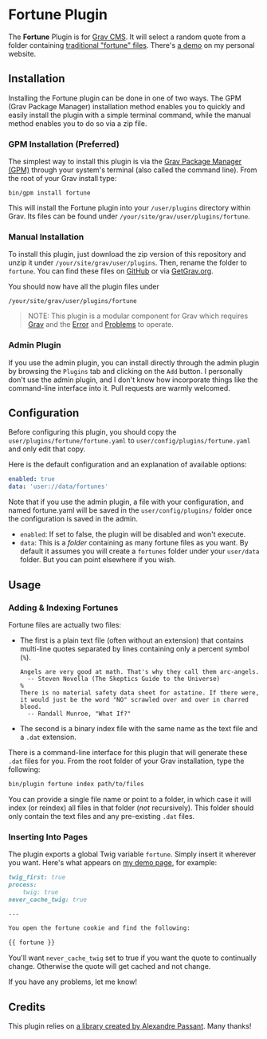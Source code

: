 # Fortune Plugin

The **Fortune** Plugin is for [Grav CMS](http://github.com/getgrav/grav). It will select a random quote from a folder containing [traditional "fortune" files](https://en.wikipedia.org/wiki/Fortune_(Unix)). There's [a demo](https://www.perlkonig.com/demos/fortune) on my personal website.

## Installation

Installing the Fortune plugin can be done in one of two ways. The GPM (Grav Package Manager) installation method enables you to quickly and easily install the plugin with a simple terminal command, while the manual method enables you to do so via a zip file.

### GPM Installation (Preferred)

The simplest way to install this plugin is via the [Grav Package Manager (GPM)](http://learn.getgrav.org/advanced/grav-gpm) through your system's terminal (also called the command line).  From the root of your Grav install type:

    bin/gpm install fortune

This will install the Fortune plugin into your `/user/plugins` directory within Grav. Its files can be found under `/your/site/grav/user/plugins/fortune`.

### Manual Installation

To install this plugin, just download the zip version of this repository and unzip it under `/your/site/grav/user/plugins`. Then, rename the folder to `fortune`. You can find these files on [GitHub](https://github.com/perlkonig/grav-plugin-fortune) or via [GetGrav.org](http://getgrav.org/downloads/plugins#extras).

You should now have all the plugin files under

    /your/site/grav/user/plugins/fortune
	
> NOTE: This plugin is a modular component for Grav which requires [Grav](http://github.com/getgrav/grav) and the [Error](https://github.com/getgrav/grav-plugin-error) and [Problems](https://github.com/getgrav/grav-plugin-problems) to operate.

### Admin Plugin

If you use the admin plugin, you can install directly through the admin plugin by browsing the `Plugins` tab and clicking on the `Add` button. I personally don't use the admin plugin, and I don't know how incorporate things like the command-line interface into it. Pull requests are warmly welcomed.

## Configuration

Before configuring this plugin, you should copy the `user/plugins/fortune/fortune.yaml` to `user/config/plugins/fortune.yaml` and only edit that copy.

Here is the default configuration and an explanation of available options:

```yaml
enabled: true
data: 'user://data/fortunes'
```

Note that if you use the admin plugin, a file with your configuration, and named fortune.yaml will be saved in the `user/config/plugins/` folder once the configuration is saved in the admin.

* `enabled`: If set to false, the plugin will be disabled and won't execute.
* `data`: This is a *folder* containing as many fortune files as you want. By default it assumes you will create a `fortunes` folder under your `user/data` folder. But you can point elsewhere if you wish.

## Usage

### Adding & Indexing Fortunes

Fortune files are actually two files:

* The first is a plain text file (often without an extension) that contains multi-line quotes separated by lines containing only a percent symbol (`%`).

  ```
  Angels are very good at math. That's why they call them arc-angels.
    -- Steven Novella (The Skeptics Guide to the Universe)
  %
  There is no material safety data sheet for astatine. If there were, it would just be the word "NO" scrawled over and over in charred blood.
    -- Randall Munroe, "What If?"
  ```

* The second is a binary index file with the same name as the text file and a `.dat` extension.

There is a command-line interface for this plugin that will generate these `.dat` files for you. From the root folder of your Grav installation, type the following:

```bash
bin/plugin fortune index path/to/files
```

You can provide a single file name or point to a folder, in which case it will index (or reindex) all files in that folder (*not* recursively). This folder should only contain the text files and any pre-existing `.dat` files.

### Inserting Into Pages

The plugin exports a global Twig variable `fortune`. Simply insert it wherever you want. Here's what appears on [my demo page](https://www.perlkonig.com/demos/fortune), for example:

```markdown
twig_first: true
process:
    twig: true
never_cache_twig: true

---

You open the fortune cookie and find the following:

{{ fortune }}
```

You'll want `never_cache_twig` set to true if you want the quote to continually change. Otherwise the quote will get cached and not change.

If you have any problems, let me know!

## Credits

This plugin relies on [a library created by Alexandre Passant](http://www.aasted.org/quote/). Many thanks!

